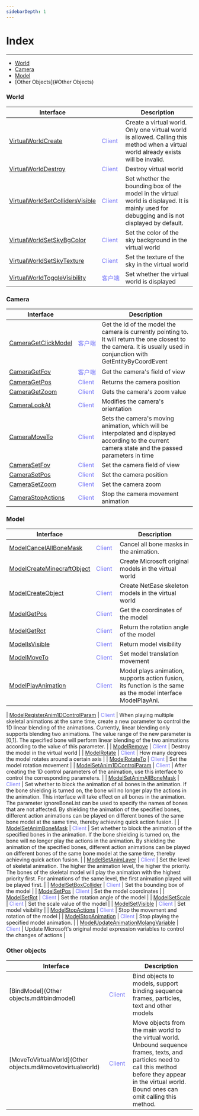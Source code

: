 ```yaml
--- 
sidebarDepth: 1 
--- 
```

# Index 

--- 

- [World](#World) 
- [Camera](#Camera) 
- [Model](#Model) 
- [Other Objects](#Other Objects) 

### World 

| Interface | <div style="width: 3em"></div> | Description | 
| --- | --- | --- | 
| [VirtualWorldCreate](世界.md#virtualworldcreate) | <span style="display:inline;color:#7575f9">Client</span> | Create a virtual world. Only one virtual world is allowed. Calling this method when a virtual world already exists will be invalid. | 
| [VirtualWorldDestroy](世界.md#virtualworlddestroy) | <span style="display:inline;color:#7575f9">Client</span> | Destroy virtual world | 
| [VirtualWorldSetCollidersVisible](世界.md#virtualworldsetcollidersvisible) | <span style="display:inline;color:#7575f9">Client</span> | Set whether the bounding box of the model in the virtual world is displayed. It is mainly used for debugging and is not displayed by default. | 
| [VirtualWorldSetSkyBgColor](世界.md#virtualworldsetskybgcolor) | <span style="display:inline;color:#7575f9">Client</span> | Set the color of the sky background in the virtual world | 
| [VirtualWorldSetSkyTexture](世界.md#virtualworldsetskytexture) | <span style="display:inline;color:#7575f9">Client</span> | Set the texture of the sky in the virtual world | 
| [VirtualWorldToggleVisibility](世界.md#virtualworldtogglevisibility) | <span style="display:inline;color:#7575f9">客户端</span> | Set whether the virtual world is displayed | 

### Camera 

| Interface | <div style="width: 3em"></div> | Description | 
| --- | --- | --- | 
| [CameraGetClickModel](摄像.md#cameragetclickmodel) | <span style="display:inline;color:#7575f9">客户端</span> | Get the id of the model the camera is currently pointing to. It will return the one closest to the camera. It is usually used in conjunction with GetEntityByCoordEvent | 
| [CameraGetFov](摄像.md#cameragetfov) | <span style="display:inline;color:#7575f9">客户端</span> | Get the camera's field of view | 
| [CameraGetPos](Camera.md#cameragetpos) | <span style="display:inline;color:#7575f9">Client</span> | Returns the camera position | 
| [CameraGetZoom](Camera.md#cameragetzoom) | <span style="display:inline;color:#7575f9">Client</span> | Gets the camera's zoom value | 
| [CameraLookAt](Camera.md#cameralookat) | <span style="display:inline;color:#7575f9">Client</span> | Modifies the camera's orientation | 
| [CameraMoveTo](Camera.md#cameramoveto) | <span style="display:inline;color:#7575f9">Client</span> | Sets the camera's moving animation, which will be interpolated and displayed according to the current camera state and the passed parameters in time | 
| [CameraSetFov](Camera.md#camerasetfov) | <span style="display:inline;color:#7575f9">Client</span> | Set the camera field of view | 
| [CameraSetPos](Camera.md#camerasetpos) | <span style="display:inline;color:#7575f9">Client</span> | Set the camera position | 
| [CameraSetZoom](Camera.md#camerasetzoom) | <span style="display:inline;color:#7575f9">Client</span> | Set the camera zoom | 
| [CameraStopActions](Camera.md#camerastopactions) | <span style="display:inline;color:#7575f9">Client</span> | Stop the camera movement animation | 

### Model 

| Interface | <div style="width: 3em"></div> | Description | 
| --- | --- | --- | 
| [ModelCancelAllBoneMask](Model.md#modelcancelallbonemask) | <span style="display:inline;color:#7575f9">Client</span> | Cancel all bone masks in the animation. | 
| [ModelCreateMinecraftObject](Model.md#modelcreateminecraftobject) | <span style="display:inline;color:#7575f9">Client</span> | Create Microsoft original models in the virtual world | 
| [ModelCreateObject](Model.md#modelcreateobject) | <span style="display:inline;color:#7575f9">Client</span> | Create NetEase skeleton models in the virtual world | 
| [ModelGetPos](Model.md#modelgetpos) | <span style="display:inline;color:#7575f9">Client</span> | Get the coordinates of the model | 
| [ModelGetRot](Model.md#modelgetrot) | <span style="display:inline;color:#7575f9">Client</span> | Return the rotation angle of the model | 
| [ModelIsVisible](Model.md#modelisvisible) | <span style="display:inline;color:#7575f9">Client</span> | Return model visibility | 
| [ModelMoveTo](Model.md#modelmoveto) | <span style="display:inline;color:#7575f9">Client</span> | Set model translation movement | 
| [ModelPlayAnimation](Model.md#modelplayanimation) | <span style="display:inline;color:#7575f9">Client</span> | Model plays animation, supports action fusion, its function is the same as the model interface ModelPlayAni. |

| [ModelRegisterAnim1DControlParam](Model.md#modelregisteranim1dcontrolparam) | <span style="display:inline;color:#7575f9">Client</span> | When playing multiple skeletal animations at the same time, create a new parameter to control the 1D linear blending of the animations. Currently, linear blending only supports blending two animations. The value range of the new parameter is [0,1]. The specified bone will perform linear blending of the two animations according to the value of this parameter. | 
| [ModelRemove](Model.md#modelremove) | <span style="display:inline;color:#7575f9">Client</span> | Destroy the model in the virtual world | 
| [ModelRotate](Model.md#modelrotate) | <span style="display:inline;color:#7575f9">Client</span> | How many degrees the model rotates around a certain axis | 
| [ModelRotateTo](Model.md#modelrotateto) | <span style="display:inline;color:#7575f9">Client</span> | Set the model rotation movement | 
| [ModelSetAnim1DControlParam](Model.md#modelsetanim1dcontrolparam) | <span style="display:inline;color:#7575f9">Client</span> | After creating the 1D control parameters of the animation, use this interface to control the corresponding parameters. | 
| [ModelSetAnimAllBoneMask](Model.md#modelsetanimallbonemask) | <span style="display:inline;color:#7575f9">Client</span> | Set whether to block the animation of all bones in the animation. If the bone shielding is turned on, the bone will no longer play the actions in the animation. This interface will take effect on all bones in the animation. The parameter ignoreBoneList can be used to specify the names of bones that are not affected. By shielding the animation of the specified bones, different action animations can be played on different bones of the same bone model at the same time, thereby achieving quick action fusion. | 
| [ModelSetAnimBoneMask](Model.md#modelsetanimbonemask) | <span style="display:inline;color:#7575f9">Client</span> | Set whether to block the animation of the specified bones in the animation. If the bone shielding is turned on, the bone will no longer play the actions in the animation. By shielding the animation of the specified bones, different action animations can be played on different bones of the same bone model at the same time, thereby achieving quick action fusion. | 
| [ModelSetAnimLayer](Model.md#modelsetanimlayer) | <span style="display:inline;color:#7575f9">Client</span> | Set the level of skeletal animation. The higher the animation level, the higher the priority. The bones of the skeletal model will play the animation with the highest priority first. For animations of the same level, the first animation played will be played first. | 
| [ModelSetBoxCollider](Model.md#modelsetboxcollider) | <span style="display:inline;color:#7575f9">Client</span> | Set the bounding box of the model | 
| [ModelSetPos](Model.md#modelsetpos) | <span style="display:inline;color:#7575f9">Client</span> | Set the model coordinates | 
| [ModelSetRot](Model.md#modelsetrot) | <span style="display:inline;color:#7575f9">Client</span> | Set the rotation angle of the model | 
| [ModelSetScale](Model.md#modelsetscale) | <span style="display:inline;color:#7575f9">Client</span> | Set the scale value of the model | 
| [ModelSetVisible](Model.md#modelsetvisible) | <span style="display:inline;color:#7575f9">Client</span> | Set model visibility | 
| [ModelStopActions](Model.md#modelstopactions) | <span style="display:inline;color:#7575f9">Client</span> | Stop the movement and rotation of the model | 
| [ModelStopAnimation](Model.md#modelstopanimation) | <span style="display:inline;color:#7575f9">Client</span> | Stop playing the specified model animation. | 
| [ModelUpdateAnimationMolangVariable](Model.md#modelupdateanimationmolangvariable) | <span style="display:inline;color:#7575f9">Client</span> | Update Microsoft's original model expression variables to control the changes of actions | 

### Other objects 

| Interface | <div style="width: 3em"></div> | Description | 
| --- | --- | --- | 
| [BindModel](Other objects.md#bindmodel) | <span style="display:inline;color:#7575f9">Client</span> | Bind objects to models, support binding sequence frames, particles, text and other models | 
| [MoveToVirtualWorld](Other objects.md#movetovirtualworld) | <span style="display:inline;color:#7575f9">Client</span> | Move objects from the main world to the virtual world. Unbound sequence frames, texts, and particles need to call this method before they appear in the virtual world. Bound ones can omit calling this method. | 

